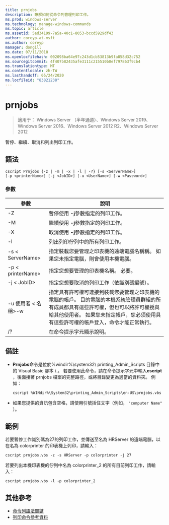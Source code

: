 ```yaml
---
title: prnjobs
description: 瞭解如何從命令列管理列印工作。
ms.prod: windows-server
ms.technology: manage-windows-commands
ms.topic: article
ms.assetid: 5ad34199-7a5a-40c1-8053-bccd5929df43
author: coreyp-at-msft
ms.author: coreyp
manager: dongill
ms.date: 07/11/2018
ms.openlocfilehash: 002098ba64e97c243d1cb53813b9fa858d32c752
ms.sourcegitcommit: 4f407b82435afe3111c215510b0ef797863f9cb4
ms.translationtype: MT
ms.contentlocale: zh-TW
ms.lasthandoff: 05/24/2020
ms.locfileid: "83821238"
---
```

# <a name="prnjobs"></a>prnjobs

> 適用于： Windows Server （半年通道）、Windows Server 2019、Windows Server 2016、Windows Server 2012 R2、Windows Server 2012

暫停、繼續、取消和列出列印工作。

## <a name="syntax"></a>語法
```
cscript Prnjobs {-z | -m | -x | -l | -?} [-s <ServerName>]
[-p <printerName>] [-j <JobID>] [-u <UserName>] [-w <Password>]
```

### <a name="parameters"></a>參數

|          參數           |                                                                                                                                                                                        說明                                                                                                                                                                                        |
|------------------------------|-------------------------------------------------------------------------------------------------------------------------------------------------------------------------------------------------------------------------------------------------------------------------------------------------------------------------------------------------------------------------------------------|
|              -Z              |                                                                                                                                                                 暫停使用 **-j**參數指定的列印工作。                                                                                                                                                                 |
|              -M              |                                                                                                                                                                繼續使用 **-j**參數指定的列印工作。                                                                                                                                                                 |
|              -X              |                                                                                                                                                                取消使用 **-j**參數指定的列印工作。                                                                                                                                                                 |
|              -l              |                                                                                                                                                                        列出列印佇列中的所有列印工作。                                                                                                                                                                         |
|       -s \< ServerName>       |                                                                                                                  指定裝載您要管理之印表機的遠端電腦名稱稱。 如果您未指定電腦，則會使用本機電腦。                                                                                                                  |
|      -p \< printerName>       |                                                                                                                                                           指定您想要管理的印表機名稱。 必要。                                                                                                                                                            |
|         -j \< JobID>          |                                                                                                                                                                指定您想要取消的列印工作（依識別碼編號）。                                                                                                                                                                 |
| -u 使用者 \< 名稱>-w<Password> | 指定具有許可權可連接到裝載您要管理之印表機的電腦的帳戶。 目的電腦的本機系統管理員群組的所有成員都具有這些許可權，但也可以將許可權授與給其他使用者。 如果您未指定帳戶，您必須使用具有這些許可權的帳戶登入，命令才能正常執行。 |
|              /?              |                                                                                                                                                                           在命令提示字元顯示說明。                                                                                                                                                                            |

## <a name="remarks"></a>備註
-   **Prnjobs**命令是位於%windir%\system32\ printing_Admin_Scripts 目錄中的 Visual Basic 腳本 \\ <language> 。 若要使用此命令，請在命令提示字元中輸入**cscript** ，後面接著 prnjobs 檔案的完整路徑，或將目錄變更為適當的資料夾。 例如：
    ```
    cscript %WINdir%\System32\printing_Admin_Scripts\en-US\prnjobs.vbs
    ```
-   如果您提供的資訊包含空格，請使用引號括住文字（例如， `"computer Name"` ）。

## <a name="examples"></a><a name="BKMK_examples"></a>範例
若要暫停工作識別碼為27的列印工作，並傳送至名為 HRServer 的遠端電腦，以在名為 colorprinter 的印表機上列印，請輸入：
```
cscript prnjobs.vbs -z -s HRServer -p colorprinter -j 27
```
若要列出本機印表機的佇列中名為 colorprinter_2 的所有目前列印工作，請輸入：
```
cscript prnjobs.vbs -l -p colorprinter_2
```

## <a name="additional-references"></a>其他參考

- [命令列語法關鍵](command-line-syntax-key.md)
-   [列印命令參考資料](print-command-reference.md)
